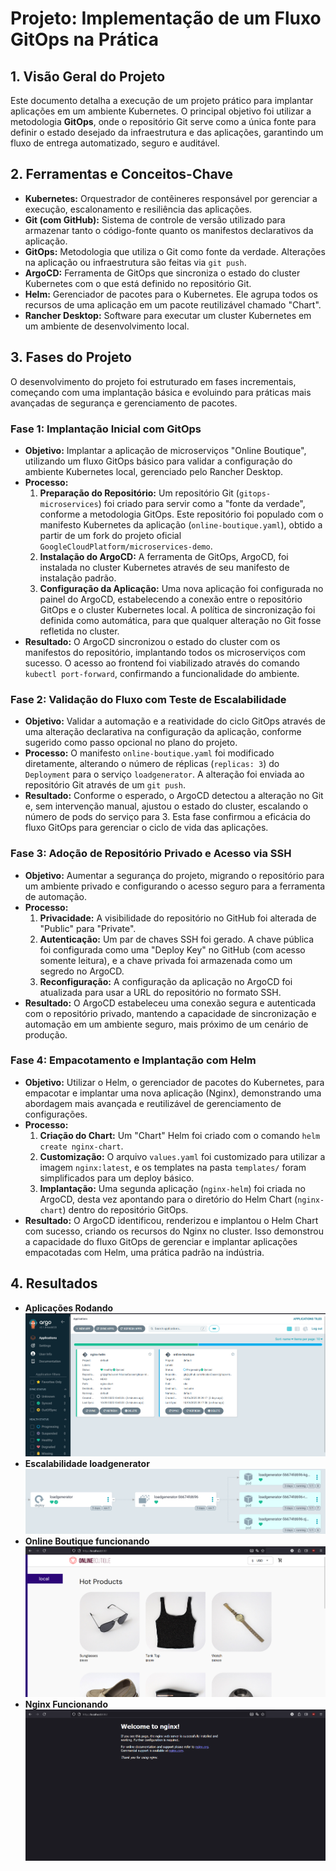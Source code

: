 # Projeto: Implementação de um Fluxo GitOps na Prática

## 1. Visão Geral do Projeto

Este documento detalha a execução de um projeto prático para implantar aplicações em um ambiente Kubernetes. O principal objetivo foi utilizar a metodologia **GitOps**, onde o repositório Git serve como a única fonte para definir o estado desejado da infraestrutura e das aplicações, garantindo um fluxo de entrega automatizado, seguro e auditável.

## 2. Ferramentas e Conceitos-Chave

* **Kubernetes:** Orquestrador de contêineres responsável por gerenciar a execução, escalonamento e resiliência das aplicações.
* **Git (com GitHub):** Sistema de controle de versão utilizado para armazenar tanto o código-fonte quanto os manifestos declarativos da aplicação.
* **GitOps:** Metodologia que utiliza o Git como fonte da verdade. Alterações na aplicação ou infraestrutura são feitas via `git push`.
* **ArgoCD:** Ferramenta de GitOps que sincroniza o estado do cluster Kubernetes com o que está definido no repositório Git.
* **Helm:** Gerenciador de pacotes para o Kubernetes. Ele agrupa todos os recursos de uma aplicação em um pacote reutilizável chamado "Chart".
* **Rancher Desktop:** Software para executar um cluster Kubernetes em um ambiente de desenvolvimento local.

## 3. Fases do Projeto

O desenvolvimento do projeto foi estruturado em fases incrementais, começando com uma implantação básica e evoluindo para práticas mais avançadas de segurança e gerenciamento de pacotes.

### Fase 1: Implantação Inicial com GitOps

* **Objetivo:** Implantar a aplicação de microserviços "Online Boutique", utilizando um fluxo GitOps básico para validar a configuração do ambiente Kubernetes local, gerenciado pelo Rancher Desktop.
* **Processo:**
    1.  **Preparação do Repositório:** Um repositório Git (`gitops-microservices`) foi criado para servir como a "fonte da verdade", conforme a metodologia GitOps. Este repositório foi populado com o manifesto Kubernetes da aplicação (`online-boutique.yaml`), obtido a partir de um fork do projeto oficial `GoogleCloudPlatform/microservices-demo`.
    2.  **Instalação do ArgoCD:** A ferramenta de GitOps, ArgoCD, foi instalada no cluster Kubernetes através de seu manifesto de instalação padrão.
    3.  **Configuração da Aplicação:** Uma nova aplicação foi configurada no painel do ArgoCD, estabelecendo a conexão entre o repositório GitOps e o cluster Kubernetes local. A política de sincronização foi definida como automática, para que qualquer alteração no Git fosse refletida no cluster.
* **Resultado:** O ArgoCD sincronizou o estado do cluster com os manifestos do repositório, implantando todos os microserviços com sucesso. O acesso ao frontend foi viabilizado através do comando `kubectl port-forward`, confirmando a funcionalidade do ambiente.

### Fase 2: Validação do Fluxo com Teste de Escalabilidade

* **Objetivo:** Validar a automação e a reatividade do ciclo GitOps através de uma alteração declarativa na configuração da aplicação, conforme sugerido como passo opcional no plano do projeto.
* **Processo:** O manifesto `online-boutique.yaml` foi modificado diretamente, alterando o número de réplicas (`replicas: 3`) do `Deployment` para o serviço `loadgenerator`. A alteração foi enviada ao repositório Git através de um `git push`.
* **Resultado:** Conforme o esperado, o ArgoCD detectou a alteração no Git e, sem intervenção manual, ajustou o estado do cluster, escalando o número de pods do serviço para 3. Esta fase confirmou a eficácia do fluxo GitOps para gerenciar o ciclo de vida das aplicações.

### Fase 3: Adoção de Repositório Privado e Acesso via SSH

* **Objetivo:** Aumentar a segurança do projeto, migrando o repositório para um ambiente privado e configurando o acesso seguro para a ferramenta de automação.
* **Processo:**
    1.  **Privacidade:** A visibilidade do repositório no GitHub foi alterada de "Public" para "Private".
    2.  **Autenticação:** Um par de chaves SSH foi gerado. A chave pública foi configurada como uma "Deploy Key" no GitHub (com acesso somente leitura), e a chave privada foi armazenada como um segredo no ArgoCD.
    3.  **Reconfiguração:** A configuração da aplicação no ArgoCD foi atualizada para usar a URL do repositório no formato SSH.
* **Resultado:** O ArgoCD estabeleceu uma conexão segura e autenticada com o repositório privado, mantendo a capacidade de sincronização e automação em um ambiente seguro, mais próximo de um cenário de produção.

### Fase 4: Empacotamento e Implantação com Helm

* **Objetivo:** Utilizar o Helm, o gerenciador de pacotes do Kubernetes, para empacotar e implantar uma nova aplicação (Nginx), demonstrando uma abordagem mais avançada e reutilizável de gerenciamento de configurações.
* **Processo:**
    1.  **Criação do Chart:** Um "Chart" Helm foi criado com o comando `helm create nginx-chart`.
    2.  **Customização:** O arquivo `values.yaml` foi customizado para utilizar a imagem `nginx:latest`, e os templates na pasta `templates/` foram simplificados para um deploy básico.
    3.  **Implantação:** Uma segunda aplicação (`nginx-helm`) foi criada no ArgoCD, desta vez apontando para o diretório do Helm Chart (`nginx-chart`) dentro do repositório GitOps.
* **Resultado:** O ArgoCD identificou, renderizou e implantou o Helm Chart com sucesso, criando os recursos do Nginx no cluster. Isso demonstrou a capacidade do fluxo GitOps de gerenciar e implantar aplicações empacotadas com Helm, uma prática padrão na indústria.

## 4. Resultados

* **Aplicações Rodando**
  ![](imagens/aplicacoes-funcionando.png)
* **Escalabilidade loadgenerator**
  ![](imagens/escalabilidade-loadgenerator.png)
* **Online Boutique funcionando**
  ![](imagens/pagina-boutique.png)
* **Nginx Funcionando**
  ![](imagens/pagina-nginx.png)


